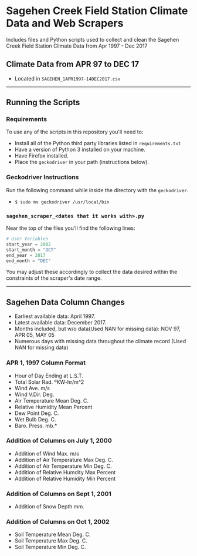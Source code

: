 # Sagehen Creek Field Station Climate Data and Web Scrapers

Includes files and Python scripts used to collect and clean the Sagehen Creek Field Station Climate Data from Apr 1997 - Dec 2017

## Climate Data from APR 97 to DEC 17

- Located in `SAGEHEN_1APR1997-14DEC2017.csv`

***

## Running the Scripts

### Requirements

To use any of the scripts in this repository you'll need to:

- Install all of the Python third party libraries listed in `requirements.txt`
- Have a version of Python 3 installed on your machine.
- Have Firefox installed.
- Place the `geckodriver` in your path (instructions below).

### Geckodriver Instructions

Run the following command while inside the directory with the `geckodriver`.

- `$ sudo mv geckodriver /usr/local/bin`

### `sagehen_scraper_<dates that it works with>.py`

Near the top of the files you'll find the following lines:

```python
# User Variables
start_year = 2002
start_month = "OCT"
end_year = 2017
end_month = "DEC"
```

You may adjust these accordingly to collect the data desired within the constraints of the scraper's date range.

***

## Sagehen Data Column Changes

- Earliest available data: April 1997.
- Latest available data: December 2017.
- Months included, but w/o data(Used NAN for missing data): NOV 97, APR 05, MAY 05
- Numerous days with missing data throughout the climate record (Used NAN for missing data)

### APR 1, 1997 Column Format

- Hour of Day Ending at L.S.T.
- Total Solar Rad. ºKW-hr/m^2
- Wind Ave. m/s
- Wind V.Dir. Deg.
- Air Temperature Mean Deg. C.
- Relative Humidity Mean Percent
- Dew Point Deg. C.
- Wet Bulb Deg. C.
- Baro. Press. mb.*

### Addition of Columns on July 1, 2000

- Addition of Wind Max. m/s
- Addition of Air Temperature Max Deg. C.
- Addition of Air Temperature Min Deg. C.
- Addition of Relative Humdity Max Percent
- Addition of Relative Humidity Min Percent

### Addition of Columns on Sept 1, 2001

- Addition of Snow Depth mm.

### Addition of Columns on Oct 1, 2002

- Soil Temperature Mean Deg. C.
- Soil Temperature Max Deg. C.
- Soil Temperature Min Deg. C.